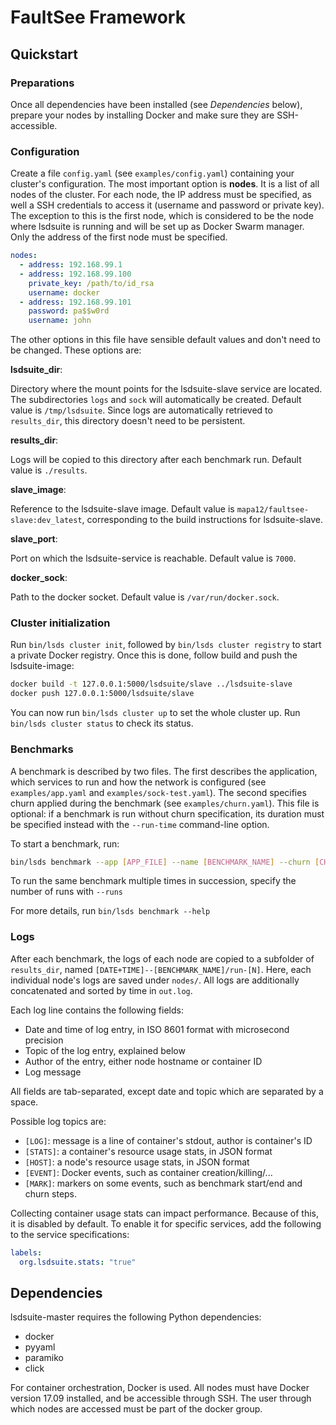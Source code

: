 # FaultSee Framework

## Quickstart

### Preparations

Once all dependencies have been installed (see *Dependencies* below), prepare your nodes by installing Docker and make sure they are SSH-accessible.

### Configuration

Create a file `config.yaml` (see `examples/config.yaml`) containing your
cluster's configuration. The most important option is **nodes**. It is a list of
all nodes of the cluster. For each node, the IP address must be specified, as
well a SSH credentials to access it (username and password or private key). The
exception to this is the first node, which is considered to be the node where
lsdsuite is running and will be set up as Docker Swarm manager. Only the address
of the first node must be specified.

```yaml
nodes:
  - address: 192.168.99.1
  - address: 192.168.99.100
    private_key: /path/to/id_rsa
    username: docker
  - address: 192.168.99.101
    password: pa$$w0rd
    username: john
```

The other options in this file have sensible default values and don't need to be
changed. These options are:

**lsdsuite_dir**:

Directory where the mount points for the lsdsuite-slave service are located. The
subdirectories `logs` and `sock` will automatically be created. Default value is
`/tmp/lsdsuite`. Since logs are automatically retrieved to `results_dir`, this
directory doesn't need to be persistent.


**results_dir**:

Logs will be copied to this directory after each benchmark run. Default value is `./results`.


**slave_image**:

Reference to the lsdsuite-slave image. Default value is
`mapa12/faultsee-slave:dev_latest`, corresponding to the build instructions for
lsdsuite-slave.


**slave_port**:

Port on which the lsdsuite-service is reachable. Default value is `7000`.


**docker_sock**:

Path to the docker socket. Default value is `/var/run/docker.sock`.

### Cluster initialization

Run `bin/lsds cluster init`, followed by `bin/lsds cluster registry` to start a
private Docker registry. Once this is done, follow build and push the
lsdsuite-image:

```bash
docker build -t 127.0.0.1:5000/lsdsuite/slave ../lsdsuite-slave
docker push 127.0.0.1:5000/lsdsuite/slave
```

You can now run `bin/lsds cluster up` to set the whole cluster up. Run `bin/lsds
cluster status` to check its status.

### Benchmarks

A benchmark is described by two files. The first describes the application,
which services to run and how the network is configured (see `examples/app.yaml`
and `examples/sock-test.yaml`). The second specifies churn applied during the
benchmark (see `examples/churn.yaml`). This file is optional: if a benchmark is
run without churn specification, its duration must be specified instead with the
`--run-time` command-line option.

To start a benchmark, run:
```bash
bin/lsds benchmark --app [APP_FILE] --name [BENCHMARK_NAME] --churn [CHRUN_FILE]
```

To run the same benchmark multiple times in succession, specify the number of runs with `--runs`

For more details, run `bin/lsds benchmark --help`

### Logs

After each benchmark, the logs of each node are copied to a subfolder of `results_dir`, named `[DATE+TIME]--[BENCHMARK_NAME]/run-[N]`. Here, each individual node's logs are saved under `nodes/`. All logs are additionally concatenated and sorted by time in `out.log`.

Each log line contains the following fields:

- Date and time of log entry, in ISO 8601 format with microsecond precision
- Topic of the log entry, explained below
- Author of the entry, either node hostname or container ID
- Log message

All fields are tab-separated, except date and topic which are separated by a space.

Possible log topics are:

- `[LOG]`: message is a line of container's stdout, author is container's ID
- `[STATS]`: a container's resource usage stats, in JSON format
- `[HOST]`: a node's resource usage stats, in JSON format
- `[EVENT]`: Docker events, such as container creation/killing/...
- `[MARK]`: markers on some events, such as benchmark start/end and churn steps.

Collecting container usage stats can impact performance. Because of this, it is disabled by default. To enable it for specific services, add the following to the service specifications:

```yaml
labels:
  org.lsdsuite.stats: "true"
```

## Dependencies

lsdsuite-master requires the following Python dependencies:

- docker
- pyyaml
- paramiko
- click

For container orchestration, Docker is used. All nodes must have Docker version 17.09 installed, and be accessible through SSH. The user through which nodes are accessed must be part of the docker group.
